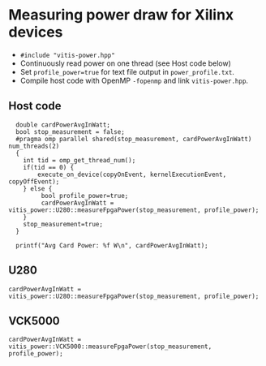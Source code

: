 # Measuring power draw for Xilinx devices

- `#include "vitis-power.hpp"`
- Continuously read power on one thread (see Host code below)
- Set `profile_power=true` for text file output in `power_profile.txt`.
- Compile host code with OpenMP `-fopenmp` and link `vitis-power.hpp`.

## Host code

```
  double cardPowerAvgInWatt;
  bool stop_measurement = false;
  #pragma omp parallel shared(stop_measurement, cardPowerAvgInWatt) num_threads(2)
  {
    int tid = omp_get_thread_num();
    if(tid == 0) {
        execute_on_device(copyOnEvent, kernelExecutionEvent, copyOffEvent);
    } else {
         bool profile_power=true;
         cardPowerAvgInWatt = vitis_power::U280::measureFpgaPower(stop_measurement, profile_power);
    }
    stop_measurement=true;
  }

  printf("Avg Card Power: %f W\n", cardPowerAvgInWatt);
```

## U280

`cardPowerAvgInWatt = vitis_power::U280::measureFpgaPower(stop_measurement, profile_power);`

## VCK5000

`cardPowerAvgInWatt = vitis_power::VCK5000::measureFpgaPower(stop_measurement, profile_power);`

